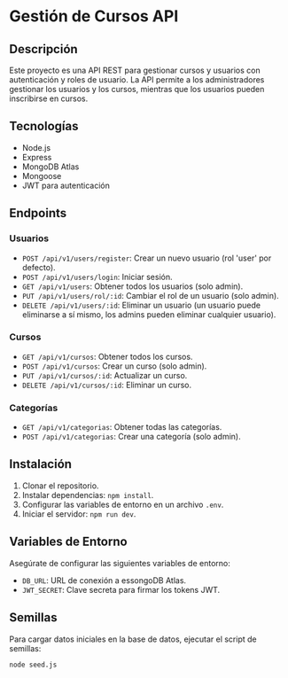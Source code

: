 # Gestión de Cursos API

## Descripción

Este proyecto es una API REST para gestionar cursos y usuarios con autenticación y roles de usuario. La API permite a los administradores gestionar los usuarios y los cursos, mientras que los usuarios pueden inscribirse en cursos.

## Tecnologías

- Node.js
- Express
- MongoDB Atlas
- Mongoose
- JWT para autenticación

## Endpoints

### Usuarios

- `POST /api/v1/users/register`: Crear un nuevo usuario (rol 'user' por defecto).
- `POST /api/v1/users/login`: Iniciar sesión.
- `GET /api/v1/users`: Obtener todos los usuarios (solo admin).
- `PUT /api/v1/users/rol/:id`: Cambiar el rol de un usuario (solo admin).
- `DELETE /api/v1/users/:id`: Eliminar un usuario (un usuario puede eliminarse a sí mismo, los admins pueden eliminar cualquier usuario).

### Cursos

- `GET /api/v1/cursos`: Obtener todos los cursos.
- `POST /api/v1/cursos`: Crear un curso (solo admin).
- `PUT /api/v1/cursos/:id`: Actualizar un curso.
- `DELETE /api/v1/cursos/:id`: Eliminar un curso.

### Categorías

- `GET /api/v1/categorias`: Obtener todas las categorías.
- `POST /api/v1/categorias`: Crear una categoría (solo admin).

## Instalación

1. Clonar el repositorio.
2. Instalar dependencias: `npm install`.
3. Configurar las variables de entorno en un archivo `.env`.
4. Iniciar el servidor: `npm run dev`.

## Variables de Entorno

Asegúrate de configurar las siguientes variables de entorno:

- `DB_URL`: URL de conexión a essongoDB Atlas.
- `JWT_SECRET`: Clave secreta para firmar los tokens JWT.

## Semillas

Para cargar datos iniciales en la base de datos, ejecutar el script de semillas:

```bash
node seed.js
```
